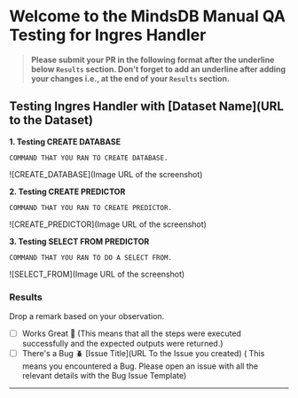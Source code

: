 # Welcome to the MindsDB Manual QA Testing for Ingres Handler

> **Please submit your PR in the following format after the underline below `Results` section. Don't forget to add an
underline after adding your changes i.e., at the end of your `Results` section.**

## Testing Ingres Handler with [Dataset Name](URL to the Dataset)

**1. Testing CREATE DATABASE**

```
COMMAND THAT YOU RAN TO CREATE DATABASE.
```

![CREATE_DATABASE](Image URL of the screenshot)

**2. Testing CREATE PREDICTOR**

```
COMMAND THAT YOU RAN TO CREATE PREDICTOR.
```

![CREATE_PREDICTOR](Image URL of the screenshot)

**3. Testing SELECT FROM PREDICTOR**

```
COMMAND THAT YOU RAN TO DO A SELECT FROM.
```

![SELECT_FROM](Image URL of the screenshot)

### Results

Drop a remark based on your observation.

- [ ] Works Great 💚 (This means that all the steps were executed successfully and the expected outputs were returned.)
- [ ] There's a Bug 🪲 [Issue Title](URL To the Issue you created) ( This means you encountered a Bug. Please open an
  issue with all the relevant details with the Bug Issue Template)

---